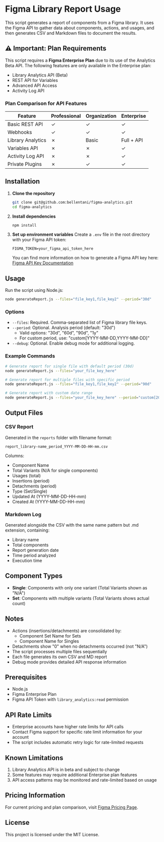 # Figma Library Report Usage

This script generates a report of components from a Figma library. It uses the Figma API to gather data about components, actions, and usages, and then generates CSV and Markdown files to document the results.

## ⚠️ Important: Plan Requirements

This script requires a **Figma Enterprise Plan** due to its use of the Analytics Beta API. The following features are only available in the Enterprise plan:

- Library Analytics API (Beta)
- REST API for Variables
- Advanced API Access
- Activity Log API

### Plan Comparison for API Features

| Feature                    | Professional | Organization | Enterprise |
|---------------------------|--------------|--------------|------------|
| Basic REST API            | ✓            | ✓            | ✓          |
| Webhooks                  | ✓            | ✓            | ✓          |
| Library Analytics         | ✗            | Basic        | Full + API |
| Variables API             | ✗            | ✗            | ✓          |
| Activity Log API          | ✗            | ✗            | ✓          |
| Private Plugins           | ✗            | ✓            | ✓          |

## Installation

1. **Clone the repository**
   ```bash
   git clone git@github.com:bellentani/figma-analytics.git
   cd figma-analytics
   ```

2. **Install dependencies**
   ```bash
   npm install
   ```

3. **Set up environment variables**
   Create a `.env` file in the root directory with your Figma API token:
   ```env
   FIGMA_TOKEN=your_figma_api_token_here
   ```

   You can find more information on how to generate a Figma API key here: [Figma API Key Documentation](https://www.figma.com/developers/api#access-tokens)

## Usage

Run the script using Node.js:
```bash
node generateReport.js --files="file_key1,file_key2" --period="30d"
```

### Options
- `--files`: Required. Comma-separated list of Figma library file keys.
- `--period`: Optional. Analysis period (default: "30d")
  - Valid options: "30d", "60d", "90d", "1y"
  - For custom period, use: "custom[YYYY-MM-DD,YYYY-MM-DD]"
- `--debug`: Optional. Enable debug mode for additional logging.

### Example Commands
```bash
# Generate report for single file with default period (30d)
node generateReport.js --files="your_file_key_here"

# Generate report for multiple files with specific period
node generateReport.js --files="file_key1,file_key2" --period="90d"

# Generate report with custom date range
node generateReport.js --files="your_file_key_here" --period="custom[2024-01-01,2024-02-01]"
```

## Output Files

### CSV Report
Generated in the `reports` folder with filename format:
```
report_library-name_period_YYYY-MM-DD-HH-mm.csv
```

Columns:
- Component Name
- Total Variants (N/A for single components)
- Usages (total)
- Insertions (period)
- Detachments (period)
- Type (Set/Single)
- Updated At (YYYY-MM-DD-HH-mm)
- Created At (YYYY-MM-DD-HH-mm)

### Markdown Log
Generated alongside the CSV with the same name pattern but .md extension, containing:
- Library name
- Total components
- Report generation date
- Time period analyzed
- Execution time

## Component Types
- **Single**: Components with only one variant (Total Variants shown as "N/A")
- **Set**: Components with multiple variants (Total Variants shows actual count)

## Notes
- Actions (insertions/detachments) are consolidated by:
  - Component Set Name for Sets
  - Component Name for Singles
- Detachments show "0" when no detachments occurred (not "N/A")
- The script processes multiple files sequentially
- Each file generates its own CSV and MD report
- Debug mode provides detailed API response information

## Prerequisites
- Node.js
- Figma Enterprise Plan
- Figma API Token with `library_analytics:read` permission

## API Rate Limits
- Enterprise accounts have higher rate limits for API calls
- Contact Figma support for specific rate limit information for your account
- The script includes automatic retry logic for rate-limited requests

## Known Limitations
1. Library Analytics API is in beta and subject to change
2. Some features may require additional Enterprise plan features
3. API access patterns may be monitored and rate-limited based on usage

## Pricing Information
For current pricing and plan comparison, visit [Figma Pricing Page](https://www.figma.com/pricing/).

## License
This project is licensed under the MIT License.


